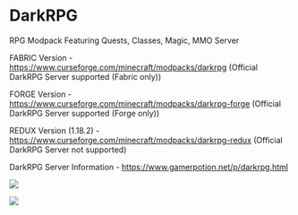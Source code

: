 # DarkRPG
RPG Modpack Featuring Quests, Classes, Magic, MMO Server

FABRIC Version - https://www.curseforge.com/minecraft/modpacks/darkrpg (Official DarkRPG Server supported (Fabric only))

FORGE Version - https://www.curseforge.com/minecraft/modpacks/darkrpg-forge (Official DarkRPG Server supported (Forge only))

REDUX Version (1.18.2) - https://www.curseforge.com/minecraft/modpacks/darkrpg-redux (Official DarkRPG Server not supported)

DarkRPG Server Information - https://www.gamerpotion.net/p/darkrpg.html

![](https://cf.way2muchnoise.eu/full_515345_downloads.svg)

<a href="https://www.patreon.com/gamerpotion"> <img src="https://blogger.googleusercontent.com/img/b/R29vZ2xl/AVvXsEggtcvOuB4xrsEjYO5XoY8HO_HRrX0aWOVR_7qy88C_bhh6lIM2wG6LK73iK5CEaGGCY3s-rHksPY9rwXK9ArnmiO8d3MuvguW4kT9m_E2crF6Q-BYskffm1FE6rEUZD_rPxw8hxauy3SDQUZeNJ3o4z-j9gKoHcPXe7n9fMjBJkx_a-ZExF7KnFMGi/w640-h192/becomepatron.png"/> </a>

